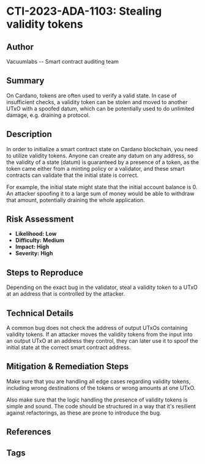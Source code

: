 # CTI-2023-ADA-1103: Stealing validity tokens

## Author

Vacuumlabs -- Smart contract auditing team

## Summary

On Cardano, tokens are often used to verify a valid state. In case of insufficient checks, a validity token can be stolen and moved to another UTxO with a spoofed datum, which can be potentially used to do unlimited damage, e.g. draining a protocol.

## Description

In order to initialize a smart contract state on Cardano blockchain, you need to utilize validity tokens. Anyone can create any datum on any address, so the validity of a state (datum) is guaranteed by a presence of a token, as the token came either from a minting policy or a validator, and these smart contracts can validate that the initial state is correct.

For example, the initial state might state that the initial account balance is 0. An attacker spoofing it to a large sum of money would be able to withdraw that amount, potentially draining the whole application.

## Risk Assessment

- **Likelihood:** **Low** 
- **Difficulty:** **Medium**
- **Impact:** **High**
- **Severity:** **High**

## Steps to Reproduce

Depending on the exact bug in the validator, steal a validity token to a UTxO at an address that is controlled by the attacker.

## Technical Details

A common bug does not check the address of output UTxOs containing validity tokens. If an attacker moves the validity tokens from the input into an output UTxO at an address they control, they can later use it to spoof the initial state at the correct smart contract address.

## Mitigation & Remediation Steps

Make sure that you are handling all edge cases regarding validity tokens, including wrong destinations of the tokens or wrong amounts at one UTxO.

Also make sure that the logic handling the presence of validity tokens is simple and sound. The code should be structured in a way that it's resilient against refactorings, as these are prone to introduce the bug. 

## References

## Tags
